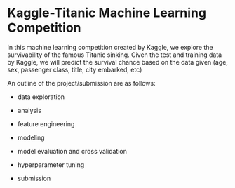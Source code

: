 # Kaggle-Titanic Machine Learning Competition

In this machine learning competition created by Kaggle, we explore the survivability of the famous Titanic sinking. Given the test and training data by Kaggle, we will predict the survival chance based on the data given (age, sex, passenger class, title, city embarked, etc)

An outline of the project/submission are as follows:

- data exploration

- analysis

- feature engineering

- modeling

- model evaluation and cross validation

- hyperparameter tuning

- submission
